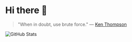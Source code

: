 # Hi there 👋

> "When in doubt, use brute force." — [Ken Thompson](https://en.wikipedia.org/wiki/Ken_Thompson)

![GitHub Stats](https://github-readme-stats-git-masterrstaa-rickstaa.vercel.app/api?username=g8rdier&show_icons=true&theme=dark&hide_border=true&include_all_commits=true&count_private=true&show_icons=true&include_all_commits=true)


